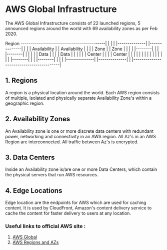 # AWS Global Infrastructure

The AWS Global Infrastructure consists of 22 launched regions, 5 announced regions around the world with 69 availability zones as per Feb 2020.

Region
------------------------------------------|
|                                         |
|  |--------------|    |--------------|   |
|  | Availability |    | Availability |   |
|  |    Zone      |    |     Zone     |   |
|  |  |--------|  |    |  |--------|  |   |
|  |  |  Data  |  |    |  |  Data  |  |   |
|  |  | Center |  |    |  | Center |  |   |
|  |  |        |  |    |  |        |  |   |
|  |  |--------|  |    |  |--------|  |   |
|  |--------------|    |--------------|   |
|-----------------------------------------|

## 1. Regions

A region is a physical location around the world. Each AWS region consists of multiple, isolated and physically separate Availability Zone's within a geographic region.


## 2. Availability Zones

An Availability zone is one or more discrete data centers with redundant power, networking and connectivity in an AWS region. All Az's in an AWS Region are interconnected. All traffic between Az's is encrypted.

## 3. Data Centers

Inside an Availability zone is/are one or more Data Centers, which contain the physical servers that run AWS resources.

## 4. Edge Locations

Edge location are the endpoints for AWS which are used for caching content. It is used by CloudFront, Amazon's content delivery service to cache the content for faster delivery to users at any location.

### Useful links to official AWS site :

1. [AWS Global](https://aws.amazon.com/about-aws/global-infrastructure/)
2. [AWS Regions and AZs](https://aws.amazon.com/about-aws/global-infrastructure/regions_az/?p=ngi&loc=2)
